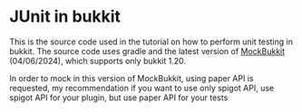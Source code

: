 # JUnit in bukkit

This is the source code used in the tutorial on how to perform unit testing in
bukkit. The source code uses gradle and the latest version of [MockBukkit](https://github.com/MockBukkit/MockBukkit) (04/06/2024),
which supports only bukkit 1.20.

In order to mock in this version of MockBukkit, using paper API is requested, my recommendation if
you want to use only spigot API, use spigot API for your plugin, but use paper API for your tests